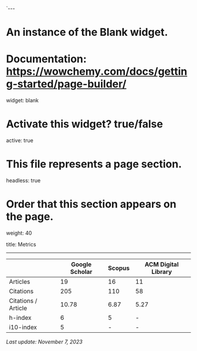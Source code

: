 `---
# An instance of the Blank widget.
# Documentation: https://wowchemy.com/docs/getting-started/page-builder/
widget: blank

# Activate this widget? true/false
active: true

# This file represents a page section.
headless: true

# Order that this section appears on the page.
weight: 40

title: Metrics

---

| | Google Scholar | Scopus | ACM Digital Library |
|---|----------------|--------|---------------------|
| Articles             | 	19            | 	16	   | 11                  |
| Citations             | 	205           | 	110   | 58                  |
|  Citations / Article | 10.78          | 6.87   | 5.27                |
| h-index              | 6              | 5      | -                   |
| i10-index            | 5              | -      | -                   |

*Last update: November 7, 2023*